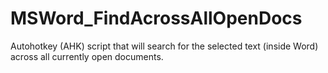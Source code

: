 # MSWord_FindAcrossAllOpenDocs
Autohotkey (AHK) script that will search for the selected text (inside Word) across all currently open documents.
